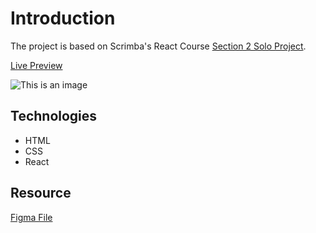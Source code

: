 # Introduction

The project is based on Scrimba's React Course [Section 2 Solo Project](https://scrimba.com/learn/learnreact/react-section-2-solo-project-co74f46f2b22693c5ea577559).


[Live Preview](https://daedae0621.github.io/Travel-Journal/)

![This is an image]()

## Technologies
- HTML
- CSS
- React

## Resource
[Figma File](https://www.figma.com/file/QG4cOExkdbIbhSfWJhs2gs/Travel-Journal?node-id=2%3A2)

